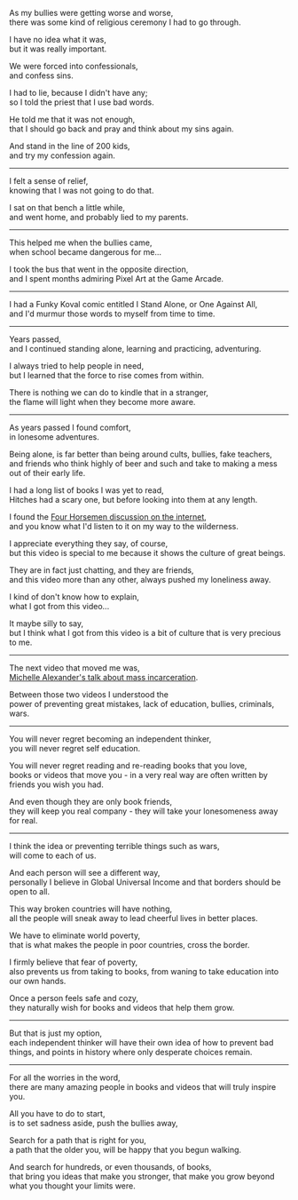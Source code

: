 As my bullies were getting worse and worse,\
there was some kind of religious ceremony I had to go through.

I have no idea what it was,\
but it was really important.

We were forced into confessionals,\
and confess sins.

I had to lie, because I didn't have any;\
so I told the priest that I use bad words.

He told me that it was not enough,\
that I should go back and pray and think about my sins again.

And stand in the line of 200 kids,\
and try my confession again.

---

I felt a sense of relief,\
knowing that I was not going to do that.

I sat on that bench a little while,\
and went home, and probably lied to my parents.

---

This helped me when the bullies came,\
when school became dangerous for me...

I took the bus that went in the opposite direction,\
and I spent months admiring Pixel Art at the Game Arcade.

---

I had a Funky Koval comic entitled I Stand Alone, or One Against All,\
and I'd murmur those words to myself from time to time.

---

Years passed,\
and I continued standing alone, learning and practicing, adventuring.

I always tried to help people in need,\
but I learned that the force to rise comes from within.

There is nothing we can do to kindle that in a stranger,\
the flame will light when they become more aware.

---

As years passed I found comfort,\
in lonesome adventures.

Being alone, is far better than being around cults, bullies, fake teachers,\
and friends who think highly of beer and such and take to making a mess out of their early life.

I had a long list of books I was yet to read,\
Hitches had a scary one, but before looking into them at any length.

I found the [Four Horsemen discussion on the internet](https://www.youtube.com/watch?v=UgkAHehlzzo),\
and you know what I'd listen to it on my way to the wilderness.

I appreciate everything they say, of course,\
but this video is special to me because it shows the culture of great beings.

They are in fact just chatting, and they are friends,\
and this video more than any other, always pushed my loneliness away.

I kind of don't know how to explain,\
what I got from this video...

It maybe silly to say,\
but I think what I got from this video is a bit of culture that is very precious to me.

---

The next video that moved me was,\
[Michelle Alexander's talk about mass incarceration](https://www.youtube.com/watch?v=SQ6H-Mz6hgw).

Between those two videos I understood the\
power of preventing great mistakes, lack of education, bullies, criminals, wars.

---

You will never regret becoming an independent thinker,\
you will never regret self education.

You will never regret reading and re-reading books that you love,\
books or videos that move you - in a very real way are often written by friends you wish you had.

And even though they are only book friends,\
they will keep you real company - they will take your lonesomeness away for real.

---

I think the idea or preventing terrible things such as wars,\
will come to each of us.

And each person will see a different way,\
personally I believe in Global Universal Income and that borders should be open to all.

This way broken countries will have nothing,\
all the people will sneak away to lead cheerful lives in better places.

We have to eliminate world poverty,\
that is what makes the people in poor countries, cross the border.

I firmly believe that fear of poverty,\
also prevents us from taking to books, from waning to take education into our own hands.

Once a person feels safe and cozy,\
they naturally wish for books and videos that help them grow.

---

But that is just my option,\
each independent thinker will have their own idea of how to prevent bad things, and points in history where only desperate choices remain.

---

For all the worries in the word,\
there are many amazing people in books and videos that will truly inspire you.

All you have to do to start,\
is to set sadness aside, push the bullies away,

Search for a path that is right for you,\
a path that the older you, will be happy that you begun walking.

And search for hundreds, or even thousands, of books,\
that bring you ideas that make you stronger, that make you grow beyond what you thought your limits were.
